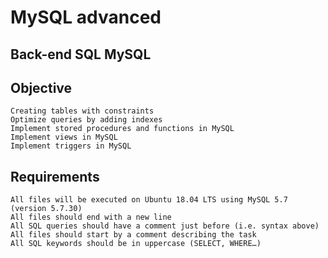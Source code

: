 # MySQL advanced

## Back-end   SQL   MySQL

## Objective

    Creating tables with constraints
    Optimize queries by adding indexes
    Implement stored procedures and functions in MySQL
    Implement views in MySQL
    Implement triggers in MySQL

## Requirements

    All files will be executed on Ubuntu 18.04 LTS using MySQL 5.7 (version 5.7.30)
    All files should end with a new line
    All SQL queries should have a comment just before (i.e. syntax above)
    All files should start by a comment describing the task
    All SQL keywords should be in uppercase (SELECT, WHERE…)
    
